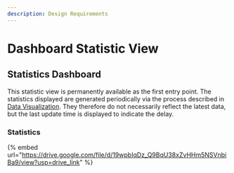 ```yaml
---
description: Design Requirements
---
```


# Dashboard Statistic View

## Statistics Dashboard

This statistic view is permanently available as the first entry point. The statistics displayed are generated periodically via the process described in [Data Visualization](../data-visualization.md). They therefore do not necessarily reflect the latest data, but the last update time is displayed to indicate the delay.

### Statistics

{% embed url="https://drive.google.com/file/d/19wpbIqDz_Q9BqU38xZvHHm5NSVnbiBa9/view?usp=drive_link" %}
